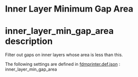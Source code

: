 # Inner Layer Minimum Gap Area


# inner_layer_min_gap_area description
Filter out gaps on inner layers whose area is less than this.

The following settings are defined in [fdmprinter.def.json](https://github.com/smartavionics/Cura/blob/mb-master/resources/definitions/fdmprinter.def.json) : inner_layer_min_gap_area

